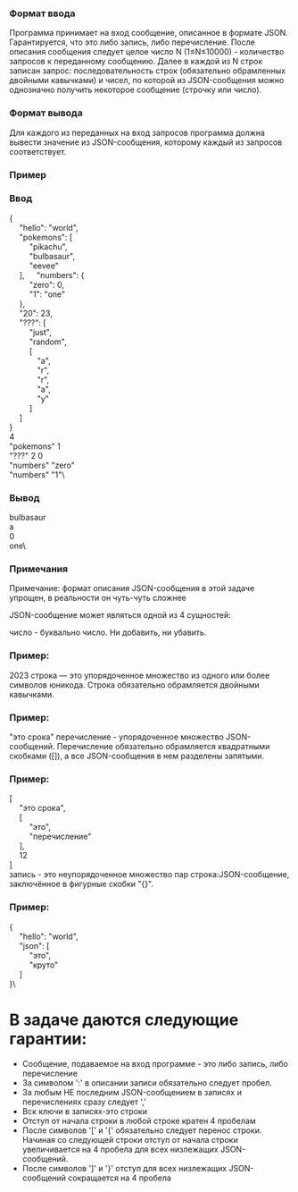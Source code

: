 ﻿### Формат ввода
Программа принимает на вход сообщение, описанное в формате JSON. 
Гарантируется, что это либо запись, либо перечисление. 
После описания сообщения следует целое число N (1≤N≤10000) - количество запросов к переданному сообщению.
Далее в каждой из N строк записан запрос: последовательность строк 
(обязательно обрамленных двойными кавычками) и чисел, по которой из JSON-сообщения 
можно однозначно получить некоторое сообщение (строчку или число).

### Формат вывода
Для каждого из переданных на вход запросов программа должна 
вывести значение из JSON-сообщения, которому каждый из запросов соответствует.

### Пример
### Ввод
{\
    &emsp; "hello": "world",\
    &emsp; "pokemons": [\
        &emsp; &emsp; "pikachu",\
        &emsp; &emsp; "bulbasaur",\
        &emsp; &emsp; "eevee"\
    &emsp; ],
    &emsp; "numbers": {\
        &emsp; &emsp; "zero": 0,\
        &emsp; &emsp; "1": "one"\
    &emsp; },\
    &emsp; "20": 23,\
    &emsp; "???": [\
        &emsp; &emsp; "just",\
        &emsp; &emsp; "random",\
        &emsp; &emsp; [\
            &emsp; &emsp; &emsp;"a",\
            &emsp; &emsp; &emsp;"r",\
            &emsp; &emsp; &emsp;"r",\
            &emsp; &emsp; &emsp;"a",\
            &emsp; &emsp; &emsp;"y"\
        &emsp; &emsp; ]\
    &emsp; ]\
}\
4\
"pokemons" 1\
"???" 2 0\
"numbers" "zero"\
"numbers" "1"\

### Вывод
bulbasaur\
a\
0\
one\

### Примечания
Примечание: формат описания JSON-сообщения в этой задаче упрощен, в реальности он чуть-чуть сложнее

JSON-сообщение может являться одной из 4 сущностей:

число - буквально число. Ни добавить, ни убавить.

### Пример:

2023
строка — это упорядоченное множество из одного или более символов юникода. Строка обязательно обрамляется двойными кавычками.

### Пример:

"это срока"
перечисление - упорядоченное множество JSON-сообщений. Перечисление обязательно обрамляется квадратными скобками ([]), а все JSON-сообщения в нем разделены запятыми.

### Пример:

[\
    &emsp; "это срока",\
    &emsp; [\
        &emsp; &emsp; "это",\
        &emsp; &emsp; "перечисление"\
    &emsp; ],\
    &emsp; 12\
]\
запись - это неупорядоченное множество пар строка:JSON-сообщение, заключённое в фигурные скобки "{}".

### Пример:

{\
    &emsp; "hello": "world",\
    &emsp; "json": [\
        &emsp; &emsp; "это",\
        &emsp; &emsp; "круто"\
    &emsp; ]\
}\
# В задаче даются следующие гарантии:

- Сообщение, подаваемое на вход программе - это либо запись, либо перечисление
- За символом ':' в описании записи обязательно следует пробел.
- За любым НЕ последним JSON-сообщением в записях и перечислениях сразу следует ','
- Вск ключи в записях-это строки
- Отступ от начала строки в любой строке кратен 4 пробелам
- После символов '[' и '{' обязательно следует перенос строки. Начиная со следующей строки отступ от начала строки увеличивается на 4 пробела для всех низлежащих JSON-сообщений.
- После символов ']' и '}' отступ для всех низлежащих JSON-сообщений сокращается на 4 пробела


